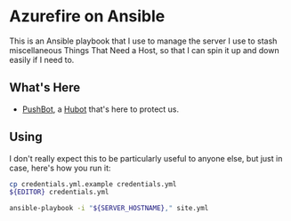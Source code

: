 # Azurefire on Ansible

This is an Ansible playbook that I use to manage the server I use to stash
miscellaneous Things That Need a Host, so that I can spin it up and down easily
if I need to.

## What's Here

 * [PushBot](https://github.com/smashwilson/pushbot), a
   [Hubot](https://hubot.github.com/) that's here to protect us.

## Using

I don't really expect this to be particularly useful to anyone else, but just
in case, here's how you run it:

```bash
cp credentials.yml.example credentials.yml
${EDITOR} credentials.yml

ansible-playbook -i "${SERVER_HOSTNAME}," site.yml
```
